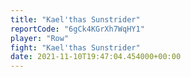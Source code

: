 ```yaml
---
title: "Kael'thas Sunstrider"
reportCode: "6gCk4KGrXh7WqHY1"
player: "Row"
fight: "Kael'thas Sunstrider"
date: 2021-11-10T19:47:04.454000+00:00
---
```

